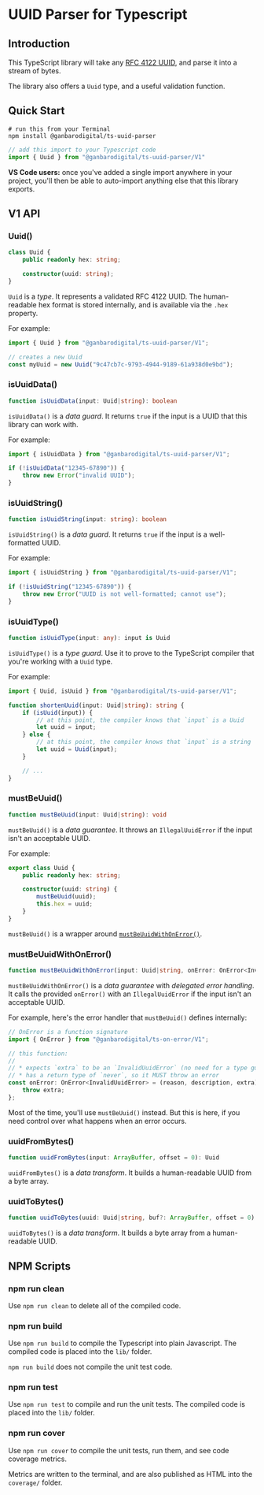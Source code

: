 # UUID Parser for Typescript

## Introduction

This TypeScript library will take any [RFC 4122 UUID](http://www.ietf.org/rfc/rfc4122.txt), and parse it into a stream of bytes.

The library also offers a `Uuid` type, and a useful validation function.

## Quick Start

```
# run this from your Terminal
npm install @ganbarodigital/ts-uuid-parser
```

```typescript
// add this import to your Typescript code
import { Uuid } from "@ganbarodigital/ts-uuid-parser/V1"
```

__VS Code users:__ once you've added a single import anywhere in your project, you'll then be able to auto-import anything else that this library exports.

## V1 API

### Uuid()

```typescript
class Uuid {
    public readonly hex: string;

    constructor(uuid: string);
}
```

`Uuid` is a _type_. It represents a validated RFC 4122 UUID. The human-readable hex format is stored internally, and is available via the `.hex` property.

For example:

```typescript
import { Uuid } from "@ganbarodigital/ts-uuid-parser/V1";

// creates a new Uuid
const myUuid = new Uuid("9c47cb7c-9793-4944-9189-61a938d0e9bd");
```

### isUuidData()

```typescript
function isUuidData(input: Uuid|string): boolean
```

`isUuidData()` is a _data guard_. It returns `true` if the input is a UUID that this library can work with.

For example:

```typescript
import { isUuidData } from "@ganbarodigital/ts-uuid-parser/V1";

if (!isUuidData("12345-67890")) {
    throw new Error("invalid UUID");
}
```

### isUuidString()

```typescript
function isUuidString(input: string): boolean
```

`isUuidString()` is a _data guard_. It returns `true` if the input is a well-formatted UUID.

For example:

```typescript
import { isUuidString } from "@ganbarodigital/ts-uuid-parser/V1";

if (!isUuidString("12345-67890")) {
    throw new Error("UUID is not well-formatted; cannot use");
}
```

### isUuidType()

```typescript
function isUuidType(input: any): input is Uuid
```

`isUuidType()` is a _type guard_. Use it to prove to the TypeScript compiler that you're working with a `Uuid` type.

For example:

```typescript
import { Uuid, isUuid } from "@ganbarodigital/ts-uuid-parser/V1";

function shortenUuid(input: Uuid|string): string {
    if (isUuid(input)) {
        // at this point, the compiler knows that `input` is a Uuid
        let uuid = input;
    } else {
        // at this point, the compiler knows that `input` is a string
        let uuid = Uuid(input);
    }

    // ...
}
```

### mustBeUuid()

```typescript
function mustBeUuid(input: Uuid|string): void
```

`mustBeUuid()` is a _data guarantee_. It throws an `IllegalUuidError` if the input isn't an acceptable UUID.

For example:

```typescript
export class Uuid {
    public readonly hex: string;

    constructor(uuid: string) {
        mustBeUuid(uuid);
        this.hex = uuid;
    }
}
```

`mustBeUuid()` is a wrapper around [`mustBeUuidWithOnError()`](#mustbeuuidwithonerror).

### mustBeUuidWithOnError()

```typescript
function mustBeUuidWithOnError(input: Uuid|string, onError: OnError<InvalidUuidError>): void
```

`mustBeUuidWithOnError()` is a _data guarantee_ with _delegated error handling_. It calls the provided `onError()` with an `IllegalUuidError` if the input isn't an acceptable UUID.

For example, here's the error handler that `mustBeUuid()` defines internally:

```typescript
// OnError is a function signature
import { OnError } from "@ganbarodigital/ts-on-error/V1";

// this function:
//
// * expects `extra` to be an `InvalidUuidError` (no need for a type guard)
// * has a return type of `never`, so it MUST throw an error
const onError: OnError<InvalidUuidError> = (reason, description, extra) => {
    throw extra;
};
```

Most of the time, you'll use `mustBeUuid()` instead. But this is here, if you need control over what happens when an error occurs.

### uuidFromBytes()

```typescript
function uuidFromBytes(input: ArrayBuffer, offset = 0): Uuid
```

`uuidFromBytes()` is a _data transform_. It builds a human-readable UUID from a byte array.

### uuidToBytes()

```typescript
function uuidToBytes(uuid: Uuid|string, buf?: ArrayBuffer, offset = 0): ArrayBuffer

```

`uuidToBytes()` is a _data transform_. It builds a byte array from a human-readable UUID.

## NPM Scripts

### npm run clean

Use `npm run clean` to delete all of the compiled code.

### npm run build

Use `npm run build` to compile the Typescript into plain Javascript. The compiled code is placed into the `lib/` folder.

`npm run build` does not compile the unit test code.

### npm run test

Use `npm run test` to compile and run the unit tests. The compiled code is placed into the `lib/` folder.

### npm run cover

Use `npm run cover` to compile the unit tests, run them, and see code coverage metrics.

Metrics are written to the terminal, and are also published as HTML into the `coverage/` folder.